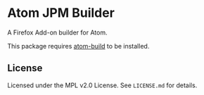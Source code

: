 # Atom JPM Builder

A Firefox Add-on builder for Atom.

This package requires [atom-build](https://github.com/noseglid/atom-build) to be installed.

## License

Licensed under the MPL v2.0 License. See `LICENSE.md` for details.
